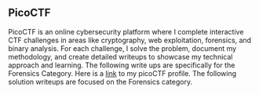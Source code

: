 ## PicoCTF

PicoCTF is an online cybersecurity platform where I complete interactive CTF challenges in areas like cryptography, web exploitation, forensics, and binary analysis. For each challenge, I solve the problem, document my methodology, and create detailed writeups to showcase my technical approach and learning. The following write ups are specifically for the Forensics Category. Here is a [link](https://play.picoctf.org/users/Ecliu) to my picoCTF profile. The following solution writeups are focused on the Forensics category.
